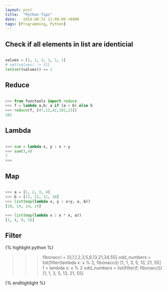 ```yaml
---
layout: post
title:  "Python Tips"
date:   2018-08-31 11:00:00 +0900
tags: [Programming, Python]
---
```


## Check if all elements in list are identicial

```python

values = [1, 1, 1, 1, 1, 1]
# set(values) -> {1}
len(set(values)) == 1

```

## Reduce

```python

>>> from functools import reduce
>>> f = lambda a,b: a if (a > b) else b
>>> reduce(f, [47,11,42,102,13])
102

```

## Lambda

```python

>>> sum = lambda x, y : x + y
>>> sum(3,4)
7
>>> 

```

## Map

```python

>>> a = [1, 2, 3, 4]
>>> b = [17, 12, 11, 10]
>>> list(map(lambda x, y : x+y, a, b))
[18, 14, 14, 14]

>>> list(map(lambda x : x * x, a))
[1, 4, 9, 16]

```

## Filter

{% highlight python %}

>>> fibonacci = [0,1,1,2,3,5,8,13,21,34,55]
>>> odd_numbers = list(filter(lambda x: x % 2, fibonacci))
[1, 1, 3, 5, 13, 21, 55]
>>> f = lambda x: x % 2
>>> odd_numbers = list(filter(f, fibonacci))
[1, 1, 3, 5, 13, 21, 55]

{% endhighlight %}
